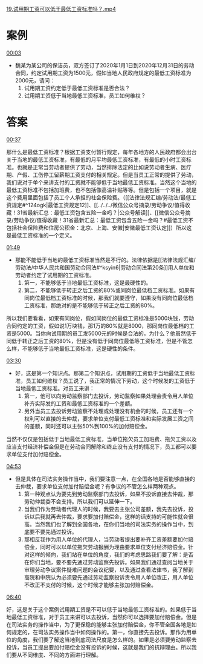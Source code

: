 [19.试用期工资可以低于最低工资标准吗？.mp4](file:///E:%5C法律实务%5CA314【游本春】【20小时200讲】劳动纠纷维权指南及企业风控管控宝典（200讲劳动合同签订法律风险防范与合规管理）%5C19.试用期工资可以低于最低工资标准吗？.mp4)
# 案例
[00:03](file:///E:%5C法律实务%5CA314【游本春】【20小时200讲】劳动纠纷维权指南及企业风控管控宝典（200讲劳动合同签订法律风险防范与合规管理）%5C19.试用期工资可以低于最低工资标准吗？.mp4#t=00:03)

- 魏某为某公司的保洁员，双方签订了2020年1月1日到2020年12月31日的劳动合同，约定试用期工资为1500元，假如当地人民政府规定的最低工资标准为2000元，请问：
	1. 试用期工资约定低于最低工资标准是否合法？
	2. 试用期工资低于当地最低工资标准，员工如何维权？
# 答案
[00:37](file:///E:%5C法律实务%5CA314【游本春】【20小时200讲】劳动纠纷维权指南及企业风控管控宝典（200讲劳动合同签订法律风险防范与合规管理）%5C19.试用期工资可以低于最低工资标准吗？.mp4#t=00:37)

那什么是最低工资标准？根据工资支付暂行规定，每年各地方的人民政府都会出台关于当地的最低工资标准，有最低的月平均最低工资标准，有最低的小时工资标准。也就是正常当劳动者提供了劳动，当然排除法定的比如说劳动者生病、医疗期、产假、工伤停工留薪期工资支付的相关规定。但是当员工正常的提供了劳动，我们说对于单个来讲支付的工资就不能够低于当地最低工资标准。当然这个当地的最低工资标准不包括加班费，也不包括像高温补贴等等。但是包括一个项目，就是这个费用里面包括了员工个人承担的社会保险费。（[[法律法规汇编/劳动法/最低工资规定#^124ogk|最低工资规定12]]、[[../../../微信公众号摘录/劳动争议/值得收藏！31省最新汇总：最低工资包含五险一金吗？|公众号解读]]、[[微信公众号摘录/劳动争议/值得收藏！31省最新汇总：最低工资包含五险一金吗？#最低工资不包括社会保险费和住房公积金：北京、上海、安徽|安徽最低工资认定]]）所以这是最低工资标准的一个定义。

[01:49](file:///E:/%5C%E6%B3%95%E5%BE%8B%E5%AE%9E%E5%8A%A1%5CA314%E3%80%90%E6%B8%B8%E6%9C%AC%E6%98%A5%E3%80%91%E3%80%9020%E5%B0%8F%E6%97%B6200%E8%AE%B2%E3%80%91%E5%8A%B3%E5%8A%A8%E7%BA%A0%E7%BA%B7%E7%BB%B4%E6%9D%83%E6%8C%87%E5%8D%97%E5%8F%8A%E4%BC%81%E4%B8%9A%E9%A3%8E%E6%8E%A7%E7%AE%A1%E6%8E%A7%E5%AE%9D%E5%85%B8%EF%BC%88200%E8%AE%B2%E5%8A%B3%E5%8A%A8%E5%90%88%E5%90%8C%E7%AD%BE%E8%AE%A2%E6%B3%95%E5%BE%8B%E9%A3%8E%E9%99%A9%E9%98%B2%E8%8C%83%E4%B8%8E%E5%90%88%E8%A7%84%E7%AE%A1%E7%90%86%EF%BC%89%5C19.%E8%AF%95%E7%94%A8%E6%9C%9F%E5%B7%A5%E8%B5%84%E5%8F%AF%E4%BB%A5%E4%BD%8E%E4%BA%8E%E6%9C%80%E4%BD%8E%E5%B7%A5%E8%B5%84%E6%A0%87%E5%87%86%E5%90%97%EF%BC%9F.mp4#t=109.972928)

- 那能不能低于当地的最低工资标准当然是不行的。法律依据是[[法律法规汇编/劳动法/中华人民共和国劳动合同法#^ksyin6|劳动合同法第20条]]用人单位和劳动者约定了试用期的工资标准。
	1. 第一，不能够低于当地最低工资标准，这是最硬性的。
	2. 第二，不能够低于转正之后工资的80%或同岗位最低档工资标准。如果有同岗位最低档工资标准的时候，那我们就要遵守，如果没有同岗位最低档工资标准，那绝对的是不能够低于转正之后工资的80%。

所以我们要看看，如果有同岗位，假如同岗位的最低工资标准是5000块钱，劳动合同约定的工资，假如说1万块钱，那1万的80%就是8000，那同岗位最低档的工资是5000。当你向试用期的员工发5000元的时候是合法的，为什么？他虽然低于同低于转正之后工资的80%，但是没有低于同岗位最低等工资标准，但是不管怎么样，不能够低于当地最低工资标准，这是硬性的条件。

[03:30](file:///E:%5C法律实务%5CA314【游本春】【20小时200讲】劳动纠纷维权指南及企业风控管控宝典（200讲劳动合同签订法律风险防范与合规管理）%5C19.试用期工资可以低于最低工资标准吗？.mp4#t=03:30)

- 好，这是第一个知识点。那第二个知识点，试用期的工资低于当地最低工资标准，员工如何维权？员工说了，我正常的情况下劳动，这个时候发的工资低于当地最低工资标准。对员工来讲：
	1. 第一，他可以向劳动监察部门去投诉，劳动监察如果处理会责令用人单位补齐实际发的工资和最低工资标准的一个差额。
	2. 另外当员工去投诉劳动监察不处理或处理没有机会的时候，员工还有一个权利可以直接的去仲裁，要求单位支付最低工资标准和实际发展工资之间的差额，同时还可以主张50%到100%的加付赔偿金。

当然不仅仅是包括低于当地最低工资标准，当单位拖欠员工加班费、拖欠工资以及应当支付经济补偿金但是在劳动合同解除和终止没有支付的情况下，员工都可以要求单位支付加付赔偿金。

[04:53](file:///E:/%5C%E6%B3%95%E5%BE%8B%E5%AE%9E%E5%8A%A1%5CA314%E3%80%90%E6%B8%B8%E6%9C%AC%E6%98%A5%E3%80%91%E3%80%9020%E5%B0%8F%E6%97%B6200%E8%AE%B2%E3%80%91%E5%8A%B3%E5%8A%A8%E7%BA%A0%E7%BA%B7%E7%BB%B4%E6%9D%83%E6%8C%87%E5%8D%97%E5%8F%8A%E4%BC%81%E4%B8%9A%E9%A3%8E%E6%8E%A7%E7%AE%A1%E6%8E%A7%E5%AE%9D%E5%85%B8%EF%BC%88200%E8%AE%B2%E5%8A%B3%E5%8A%A8%E5%90%88%E5%90%8C%E7%AD%BE%E8%AE%A2%E6%B3%95%E5%BE%8B%E9%A3%8E%E9%99%A9%E9%98%B2%E8%8C%83%E4%B8%8E%E5%90%88%E8%A7%84%E7%AE%A1%E7%90%86%EF%BC%89%5C19.%E8%AF%95%E7%94%A8%E6%9C%9F%E5%B7%A5%E8%B5%84%E5%8F%AF%E4%BB%A5%E4%BD%8E%E4%BA%8E%E6%9C%80%E4%BD%8E%E5%B7%A5%E8%B5%84%E6%A0%87%E5%87%86%E5%90%97%EF%BC%9F.mp4#t=293.895566)

- 但是具体在司法实务操作当中，我们要注意一点，在全国各地是否能够直接的去仲裁，要求单位支付加付赔偿金呢？有争议的不管怎么样两种观点。
	1. 第一种观点认为要先到劳动监察部门去投诉，如果不投诉直接去仲裁，那劳动仲裁委不会支持。所以我们可以延伸一下。
	2. 当我们作为劳动者代理人的时候，我要去主张公司差额，我先去投诉，投诉以后我就再去仲裁，要求要加付赔偿金，这样的话支持的可能性就会很高。当然我们也了解到全国各地，在你们当地的司法实务的操作当中，到底要不要先通过投诉。
	3. 那相反我作为用人单位的代理人，当劳动者提出要补齐工资差额要加付赔偿金，同时可以以单位拖欠劳动报酬为理由要求单位支付经济赔偿金。针对这样的倾向，我们站在单位的角度，我们的考虑思路我们要了解：是否在你们当地，要不要先通过劳动监察先投诉。如果我们通过查阅当地关于审理劳动争议案件疑难问题的会议纪要，以及通过查看法律书，我了解到高院和中院认为必须要先通过劳动监察投诉责令用人单位改正，用人单位不改正不支付的时候，这个时候才能够主张加付赔偿金。

[06:40](file:///E:/%5C%E6%B3%95%E5%BE%8B%E5%AE%9E%E5%8A%A1%5CA314%E3%80%90%E6%B8%B8%E6%9C%AC%E6%98%A5%E3%80%91%E3%80%9020%E5%B0%8F%E6%97%B6200%E8%AE%B2%E3%80%91%E5%8A%B3%E5%8A%A8%E7%BA%A0%E7%BA%B7%E7%BB%B4%E6%9D%83%E6%8C%87%E5%8D%97%E5%8F%8A%E4%BC%81%E4%B8%9A%E9%A3%8E%E6%8E%A7%E7%AE%A1%E6%8E%A7%E5%AE%9D%E5%85%B8%EF%BC%88200%E8%AE%B2%E5%8A%B3%E5%8A%A8%E5%90%88%E5%90%8C%E7%AD%BE%E8%AE%A2%E6%B3%95%E5%BE%8B%E9%A3%8E%E9%99%A9%E9%98%B2%E8%8C%83%E4%B8%8E%E5%90%88%E8%A7%84%E7%AE%A1%E7%90%86%EF%BC%89%5C19.%E8%AF%95%E7%94%A8%E6%9C%9F%E5%B7%A5%E8%B5%84%E5%8F%AF%E4%BB%A5%E4%BD%8E%E4%BA%8E%E6%9C%80%E4%BD%8E%E5%B7%A5%E8%B5%84%E6%A0%87%E5%87%86%E5%90%97%EF%BC%9F.mp4#t=400.688833)

好，这是关于这个案例试用期工资是不可以低于当地最低工资标准的。如果低于当地最低工资标准，对于员工来讲可以去投诉，当然你可以选择要加付赔偿金。但是在司法实务的操作当中，为了更保稳的能够主张加付赔偿金，你不管全国各地是如何规定的，在司法实务操作当中如何操作的。第一，你直接先去投诉。那作为用单位的角度，我们要了解这当地到底司法尺度是怎么样的。如果是必须要劳动监察去投诉，当员工提出要加付赔偿金没有投诉的时候，这就是我们的抗辩理由。所以我们要从不同维度、不同的方面进行理解。